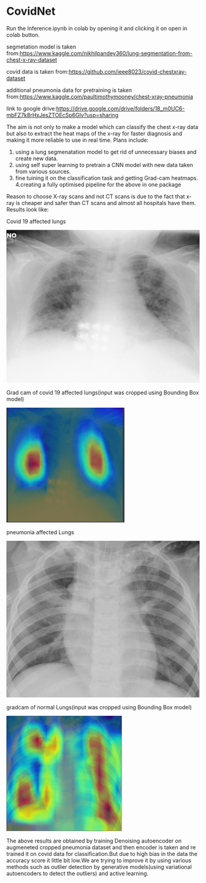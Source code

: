 # CovidNet
Run the Inference.ipynb in colab by opening it and clicking it on open in colab button.


segmetation model is taken from:https://www.kaggle.com/nikhilpandey360/lung-segmentation-from-chest-x-ray-dataset

covid data is taken from:https://github.com/ieee8023/covid-chestxray-dataset

additional pneumonia data for pretraining is taken from:https://www.kaggle.com/paultimothymooney/chest-xray-pneumonia

link to google drive:https://drive.google.com/drive/folders/18_m0UC6-mbFZ7k8rHxJesZTOEcSp6GIv?usp=sharing

The aim is not only to make a model which can classify the chest x-ray data but also to extract the heat maps  of the x-ray for faster diagnosis and making it more reliable to use in real time.
Plans include:
1. using a lung segmenatation model to get rid of unnecessary biases and create new data.
2. using self super learning to pretrain a CNN model with new data taken from various sources.
3. fine tuining it on the classification task and getting Grad-cam heatmaps.
4.creating a fully optimised pipeline for the above in one package

Reason to choose X-ray scans and not CT scans is due to the fact that x-ray is cheaper and safer than CT scans and almost all hospitals have them.
Results look like:

Covid 19 affected lungs<br/>

!["Covid 19 affected lungs"](https://github.com/mano3-1/CovidNet/blob/master/denoising%20autoencoder/gradcams/sample.jpeg)<br/>

Grad cam of covid 19 affected lungs(input was cropped using Bounding Box model)<br/>

!["Grad cam of covid 19 affected lungs"](https://github.com/mano3-1/CovidNet/blob/master/denoising%20autoencoder/gradcams/covid.PNG)<br/>

pneumonia affected Lungs<br/>

!["pneumonia affected Lungs"](https://github.com/mano3-1/CovidNet/blob/master/denoising%20autoencoder/gradcams/PNEUMONIA.jpeg)<br/>

gradcam of normal Lungs(input was cropped using Bounding Box model) <br/>

!["gradcam of pneumonia affected Lungs"](https://github.com/mano3-1/CovidNet/blob/master/denoising%20autoencoder/gradcams/pneumonia.PNG)<br/>


The above results are obtained by training Denoising autoencoder on augmeneted cropped pneumonia dataset and then encoder is taken and re trained it on covid data for classification.But due to high bias in the data the accuracy score it little bit low.We are trying to improve it by using various methods such as outlier detection by generative models(using variational autoencoders to detect the outliers) and active learning.

